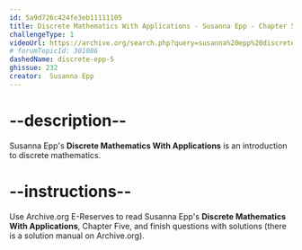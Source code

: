 ```yaml
---
id: 5a9d726c424fe3eb11111105
title: Discrete Mathematics With Applications - Susanna Epp - Chapter 5
challengeType: 1
videoUrl: https://archive.org/search.php?query=susanna%20epp%20discrete%20mathematics
# forumTopicId: 301086
dashedName: discrete-epp-5
ghissue: 232
creator:  Susanna Epp
---
```


# --description--

Susanna Epp's __Discrete Mathematics With Applications__ is an introduction to discrete mathematics.

# --instructions--

Use Archive.org E-Reserves to read Susanna Epp's __Discrete Mathematics With Applications__, Chapter Five, and finish questions with solutions (there is a solution manual on Archive.org). 